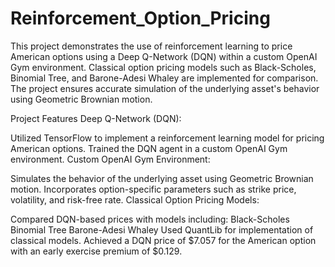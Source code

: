 # Reinforcement_Option_Pricing

This project demonstrates the use of reinforcement learning to price American options using a Deep Q-Network (DQN) within a custom OpenAI Gym environment. Classical option pricing models such as Black-Scholes, Binomial Tree, and Barone-Adesi Whaley are implemented for comparison. The project ensures accurate simulation of the underlying asset's behavior using Geometric Brownian motion.

Project Features
Deep Q-Network (DQN):

Utilized TensorFlow to implement a reinforcement learning model for pricing American options.
Trained the DQN agent in a custom OpenAI Gym environment.
Custom OpenAI Gym Environment:

Simulates the behavior of the underlying asset using Geometric Brownian motion.
Incorporates option-specific parameters such as strike price, volatility, and risk-free rate.
Classical Option Pricing Models:

Compared DQN-based prices with models including:
Black-Scholes
Binomial Tree
Barone-Adesi Whaley
Used QuantLib for implementation of classical models.
Achieved a DQN price of $7.057 for the American option with an early exercise premium of $0.129.
